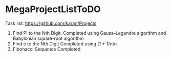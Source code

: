 # MegaProjectListToDO
Task list: https://github.com/karan/Projects
1. Find PI to the Nth Digit. 
Completed using Gauss–Legendre algorithm and Babylonian square-root algorithm
2. Find e to the Nth Digit 
Completed using (1 + 1/n)n 
3. Fibonacci Sequence 
Completed
